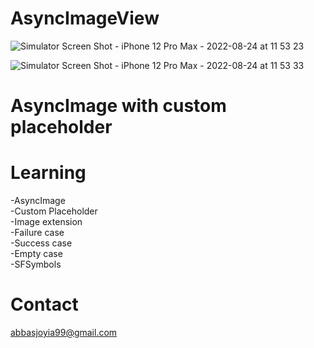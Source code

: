 # AsyncImageView
![Simulator Screen Shot - iPhone 12 Pro Max - 2022-08-24 at 11 53 23](https://user-images.githubusercontent.com/27265918/186350954-3ea02d18-f85b-4c9f-a8b8-b1976afbf4ab.png)

![Simulator Screen Shot - iPhone 12 Pro Max - 2022-08-24 at 11 53 33](https://user-images.githubusercontent.com/27265918/186350981-ed33752e-f458-410f-a493-b1527a0a683e.png)


# AsyncImage with custom placeholder 


# Learning 
-AsyncImage\
-Custom Placeholder\
-Image extension\
-Failure case\
-Success case\
-Empty case\
-SFSymbols

# Contact 
abbasjoyia99@gmail.com
